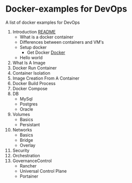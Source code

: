 # Docker-examples for DevOps
A list of docker examples for DevOps
1. Introduction [README](https://github.com/zmacmanx/docker-examples/Intro)
   * What is a docker container
   * Differences between containers and VM's
   * Setup docker
      - Get Docker [Docker](http://www.docker.com)
   * Hello world
1. What Is A Image
1. Docker Run Container
1. Container Isolation
1. Image Creation From A Container
1. Docker Build Process
1. Docker Compose
1. DB
   * MySql
   * Postgres
   * Oracle
1. Volumes
   * Basics
   * Persistant
1. Networks
   * Basics
   * Bridge
   * Overlay
1. Security
1. Orchestration
1. GovernanceControl
   * Rancher
   * Universal Control Plane
   * Portainer
